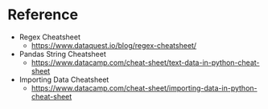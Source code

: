 # Reference

- Regex Cheatsheet
  - https://www.dataquest.io/blog/regex-cheatsheet/
- Pandas String Cheatsheet
  - https://www.datacamp.com/cheat-sheet/text-data-in-python-cheat-sheet
- Importing Data Cheatsheet
  - https://www.datacamp.com/cheat-sheet/importing-data-in-python-cheat-sheet
